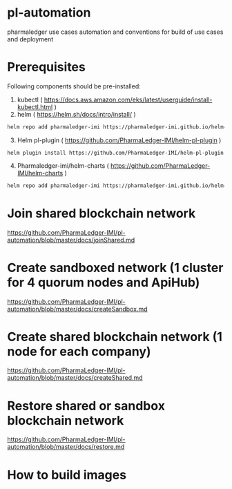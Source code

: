 # pl-automation
pharmaledger use cases automation and conventions for build of use cases and deployment

# Prerequisites
Following components should be pre-installed:
1. kubectl ( https://docs.aws.amazon.com/eks/latest/userguide/install-kubectl.html )
2. helm ( https://helm.sh/docs/intro/install/ )
```bash
helm repo add pharmaledger-imi https://pharmaledger-imi.github.io/helm-charts
```
3. Helm pl-plugin ( https://github.com/PharmaLedger-IMI/helm-pl-plugin )
```shell
helm plugin install https://github.com/PharmaLedger-IMI/helm-pl-plugin
```
4. Pharmaledger-imi/helm-charts ( https://github.com/PharmaLedger-IMI/helm-charts )
```bash
helm repo add pharmaledger-imi https://pharmaledger-imi.github.io/helm-charts
```
# Join shared blockchain network 
https://github.com/PharmaLedger-IMI/pl-automation/blob/master/docs/joinShared.md

# Create sandboxed  network (1 cluster for 4 quorum nodes and ApiHub)
https://github.com/PharmaLedger-IMI/pl-automation/blob/master/docs/createSandbox.md

# Create shared blockchain network (1 node for each company)
https://github.com/PharmaLedger-IMI/pl-automation/blob/master/docs/createShared.md

# Restore shared or sandbox blockchain network 
https://github.com/PharmaLedger-IMI/pl-automation/blob/master/docs/restore.md

# How to build images 


